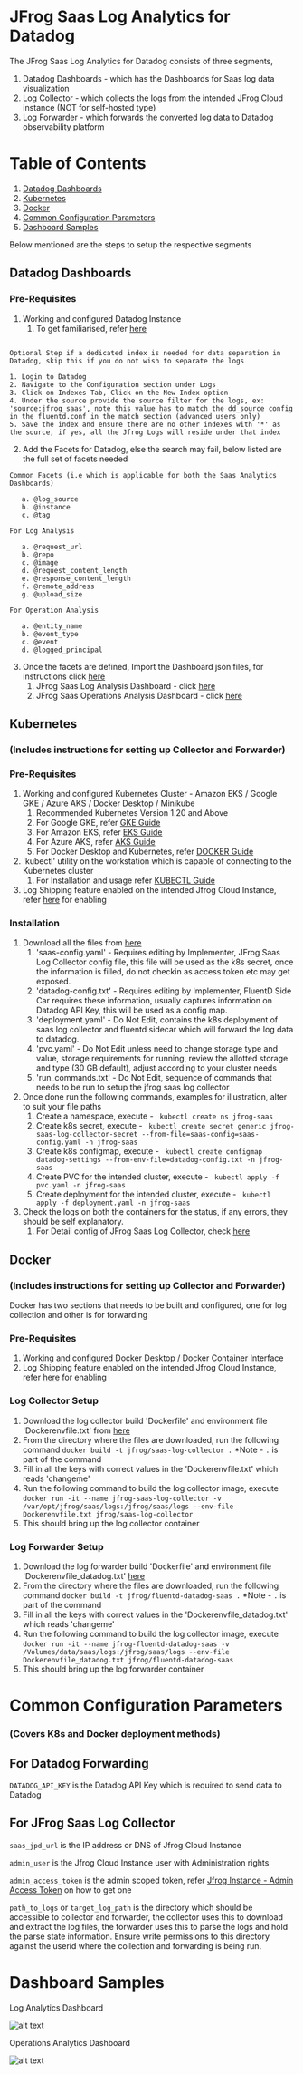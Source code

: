 # JFrog Saas Log Analytics for Datadog

The JFrog Saas Log Analytics for Datadog consists of three segments,

1. Datadog Dashboards - which has the Dashboards for Saas log data visualization
2. Log Collector - which collects the logs from the intended JFrog Cloud instance (NOT for self-hosted type)
3. Log Forwarder - which forwards the converted log data to Datadog observability platform

# Table of Contents
1. [Datadog Dashboards](#datadog-dashboards)
2. [Kubernetes](#kubernetes)
3. [Docker](#docker)
4. [Common Configuration Parameters ](#common-configuration-parameters)
5. [Dashboard Samples](#dashboard-samples)

Below mentioned are the steps to setup the respective segments

## Datadog Dashboards
### Pre-Requisites
1. Working and configured Datadog Instance
   1. To get familiarised, refer [here](https://docs.datadoghq.com/getting_started/)

````text

Optional Step if a dedicated index is needed for data separation in Datadog, skip this if you do not wish to separate the logs

1. Login to Datadog
2. Navigate to the Configuration section under Logs 
3. Click on Indexes Tab, Click on the New Index option
4. Under the source provide the source filter for the logs, ex: 'source:jfrog_saas', note this value has to match the dd_source config in the fluentd.conf in the match section (advanced users only)
5. Save the index and ensure there are no other indexes with '*' as the source, if yes, all the Jfrog Logs will reside under that index 
````

2. Add the Facets for Datadog, else the search may fail, below listed are the full set of facets needed
````text
Common Facets (i.e which is applicable for both the Saas Analytics Dashboards)

   a. @log_source
   b. @instance
   c. @tag

For Log Analysis

   a. @request_url
   b. @repo
   c. @image
   d. @request_content_length
   e. @response_content_length
   f. @remote_address
   g. @upload_size
    
For Operation Analysis

   a. @entity_name
   b. @event_type
   c. @event
   d. @logged_principal
````

3. Once the facets are defined, Import the Dashboard json files, for instructions click [here](https://docs.datadoghq.com/dashboards/#copy-import-or-export-dashboard-json)
   1. JFrog Saas Log Analysis Dashboard - click [here](https://raw.githubusercontent.com/jfrog/jfrog-saas-log-collector/main/saas-log-analytics/datadog/dashboards/JFrogSaasLogAnalytics.json)
   2. JFrog Saas Operations Analysis Dashboard - click [here](https://raw.githubusercontent.com/jfrog/jfrog-saas-log-collector/main/saas-log-analytics/datadog/dashboards/JFrogSaasOperationsAnalytics.json)
   
## Kubernetes 
### (Includes instructions for setting up Collector and Forwarder)

### Pre-Requisites
1. Working and configured Kubernetes Cluster - Amazon EKS / Google GKE / Azure AKS / Docker Desktop / Minikube
   1. Recommended Kubernetes Version 1.20 and Above
   2. For Google GKE, refer [GKE Guide](https://cloud.google.com/kubernetes-engine/docs/how-to)
   3. For Amazon EKS, refer [EKS Guide](https://docs.aws.amazon.com/eks/latest/userguide/getting-started.html)
   4. For Azure AKS, refer [AKS Guide](https://docs.microsoft.com/en-us/azure/aks/)
   5. For Docker Desktop and Kubernetes, refer [DOCKER Guide](https://docs.docker.com/desktop/kubernetes/)
2. 'kubectl' utility on the workstation which is capable of connecting to the Kubernetes cluster
   1. For Installation and usage refer [KUBECTL Guide](https://kubernetes.io/docs/tasks/tools/)
3. Log Shipping feature enabled on the intended Jfrog Cloud Instance, refer [here](https://www.jfrog.com/confluence/display/JFROG/Artifactory+REST+API#ArtifactoryRESTAPI-EnableLogCollection) for enabling

### Installation
1. Download all the files from [here](https://github.com/jfrog/jfrog-saas-log-collector/tree/main/saas-log-analytics/datadog/deployments/k8s-collector-forwarder)
   1. 'saas-config.yaml' - Requires editing by Implementer, JFrog Saas Log Collector config file, this file will be used as the k8s secret, once the information is filled, do not checkin as access token etc may get exposed.
   2. 'datadog-config.txt' - Requires editing by Implementer, FluentD Side Car requires these information, usually captures information on Datadog API Key, this will be used as a config map.
   3. 'deployment.yaml' - Do Not Edit, contains the k8s deployment of saas log collector and fluentd sidecar which will forward the log data to datadog.
   4. 'pvc.yaml' - Do Not Edit unless need to change storage type and value, storage requirements for running, review the allotted storage and type (30 GB default), adjust according to your cluster needs
   5. 'run_commands.txt' - Do Not Edit, sequence of commands that needs to be run to setup the jfrog saas log collector
2. Once done run the following commands, examples for illustration, alter to suit your file paths
   1. Create a namespace, execute - ``` kubectl create ns jfrog-saas```
   2. Create k8s secret, execute - ``` kubectl create secret generic jfrog-saas-log-collector-secret --from-file=saas-config=saas-config.yaml -n jfrog-saas```
   3. Create k8s configmap, execute - ``` kubectl create configmap datadog-settings --from-env-file=datadog-config.txt -n jfrog-saas```
   4. Create PVC for the intended cluster, execute - ``` kubectl apply -f pvc.yaml -n jfrog-saas```
   5. Create deployment for the intended cluster, execute - ``` kubectl apply -f deployment.yaml -n jfrog-saas```
3. Check the logs on both the containers for the status, if any errors, they should be self explanatory.
   1. For Detail config of JFrog Saas Log Collector, check [here](https://github.com/jfrog/jfrog-saas-log-collector#usage)

## Docker
### (Includes instructions for setting up Collector and Forwarder)

Docker has two sections that needs to be built and configured, one for log collection and other is for forwarding

### Pre-Requisites
1. Working and configured Docker Desktop / Docker Container Interface
2. Log Shipping feature enabled on the intended Jfrog Cloud Instance, refer [here](https://www.jfrog.com/confluence/display/JFROG/Artifactory+REST+API#ArtifactoryRESTAPI-EnableLogCollection) for enabling

### Log Collector Setup
1. Download the log collector build 'Dockerfile' and environment file 'Dockerenvfile.txt' from [here](https://github.com/jfrog/jfrog-saas-log-collector/tree/main/saas-log-analytics/datadog/deployments/docker-log-collector)
2. From the directory where the files are downloaded, run the following command ``` docker build -t jfrog/saas-log-collector . ``` *Note - ```.``` is part of the command
3. Fill in all the keys with correct values in the 'Dockerenvfile.txt' which reads 'changeme'
4. Run the following command to build the log collector image, execute ``` docker run -it --name jfrog-saas-log-collector -v /var/opt/jfrog/saas/logs:/jfrog/saas/logs --env-file Dockerenvfile.txt jfrog/saas-log-collector ```
5. This should bring up the log collector container

### Log Forwarder Setup
1. Download the log forwarder build 'Dockerfile' and environment file 'Dockerenvfile_datadog.txt' [here](https://github.com/jfrog/jfrog-saas-log-collector/tree/main/saas-log-analytics/datadog/deployments/docker-log-forwarder)
2. From the directory where the files are downloaded, run the following command ``` docker build -t jfrog/fluentd-datadog-saas . ``` *Note - ```.``` is part of the command
3. Fill in all the keys with correct values in the 'Dockerenvfile_datadog.txt' which reads 'changeme'
4. Run the following command to build the log collector image, execute ``` docker run -it --name jfrog-fluentd-datadog-saas -v /Volumes/data/saas/logs:/jfrog/saas/logs --env-file Dockerenvfile_datadog.txt jfrog/fluentd-datadog-saas ```
5. This should bring up the log forwarder container

# Common Configuration Parameters 
### (Covers K8s and Docker deployment methods)

## For Datadog Forwarding

```DATADOG_API_KEY``` is the Datadog API Key which is required to send data to Datadog

## For JFrog Saas Log Collector

```saas_jpd_url``` is the IP address or DNS of Jfrog Cloud Instance

```admin_user``` is the Jfrog Cloud Instance user with Administration rights

```admin_access_token``` is the admin scoped token, refer [Jfrog Instance - Admin Access Token](https://www.jfrog.com/confluence/display/JFROG/Access+Tokens#AccessTokens-GeneratingAdminTokens) on how to get one

```path_to_logs``` or ```target_log_path``` is the directory which should be accessible to collector and forwarder, the collector uses this to download and extract the log files, the forwarder uses this to parse the logs and hold the parse state information. Ensure write permissions to this directory against the userid where the collection and forwarding is being run.

# Dashboard Samples

Log Analytics Dashboard

![alt text](https://github.com/jfrog/jfrog-saas-log-collector/blob/main/saas-log-analytics/datadog/screensnaps/LogAnalytics.png?raw=true)

Operations Analytics Dashboard

![alt text](https://github.com/jfrog/jfrog-saas-log-collector/blob/main/saas-log-analytics/datadog/screensnaps/OpsAnalytics.png?raw=true)
